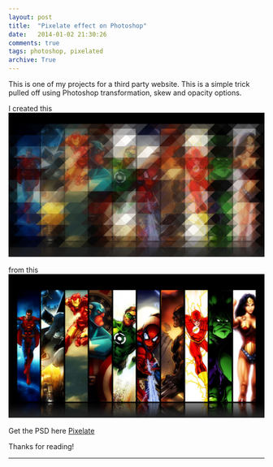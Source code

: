 ```yaml
---
layout: post
title:  "Pixelate effect on Photoshop"
date:   2014-01-02 21:30:26
comments: true
tags: photoshop, pixelated
archive: True
---
```


This is one of my projects for a third party website. This is a simple trick pulled off using Photoshop transformation, skew and opacity options.

I created this 
![Pixelation effect](/images/pix-web.jpg)

from this
![Pixelation effect](/images/pix-web-before.jpg)

Get the PSD here
[Pixelate](/assets/download/pixelated.psd)



Thanks for reading!



----------------